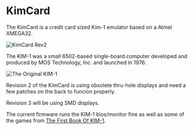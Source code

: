# KimCard

The KimCard is a credit card sized Kim-1 emulator based on a Atmel XMEGA32.

![KimCard Rev2](https://raw.github.com/SmallRoomLabs/KimCard/master/doc/FrontR2.jpg)

The KIM-1 was a small 6502-based single-board computer developed and produced by MOS Technology, Inc. and launched in 1976.

![The Original KIM-1](https://raw.github.com/SmallRoomLabs/KimCard/master/doc/Original_Kim-1.jpg)

Revision 2 of the KimCard is using obsolete thru-hole displays and need a few patches on the back to funcion properly.

Revision 3 will be using SMD displays.

The current firmware runs the KIM-1 bios/monitor fine as well as some of the games from 
[The First Book Of KIM-1](http://users.telenet.be/kim1-6502/6502/fbok.html).

